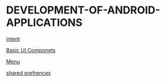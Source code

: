 # DEVELOPMENT-OF-ANDROID-APPLICATIONS

[intent](https://github.com/rizwansoaib/Android_Intents)

[Basic UI Componets](https://github.com/rizwansoaib/Android_basic_ui_components)


[Menu](https://github.com/rizwansoaib/Android_menu)


[shared prefrences](https://github.com/rizwansoaib/Android_Shared_Preferences)
